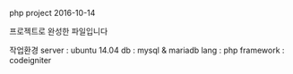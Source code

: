 php project
2016-10-14

프로젝트로 완성한 파일입니다

작업환경
   server : ubuntu 14.04
       db : mysql & mariadb
     lang : php
framework : codeigniter
